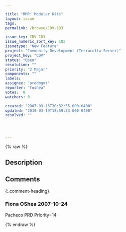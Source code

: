 ```yaml
---

title: "RMP: Modular Kits"
layout: issue
tags: 
permalink: /browse/CDV-183

issue_key: CDV-183
issue_numeric_sort_key: 183
issuetype: "New Feature"
project: "Community Development (Terracotta Server)"
project_key: "CDV"
status: "Open"
resolution: ""
priority: "2 Major"
components: ""
labels: 
assignee: "prodmgmt"
reporter: "foshea"
votes:  0
watchers: 0

created: "2007-03-16T20:32:55.000-0400"
updated: "2010-03-19T18:59:53.000-0400"
resolved: ""




---
```


{% raw %}

## Description

<div markdown="1" class="description">



</div>

## Comments


{:.comment-heading}
### **Fiona OShea** <span class="date">2007-10-24</span>

<div markdown="1" class="comment">

Pacheco PRD Priority=14

</div>



{% endraw %}
